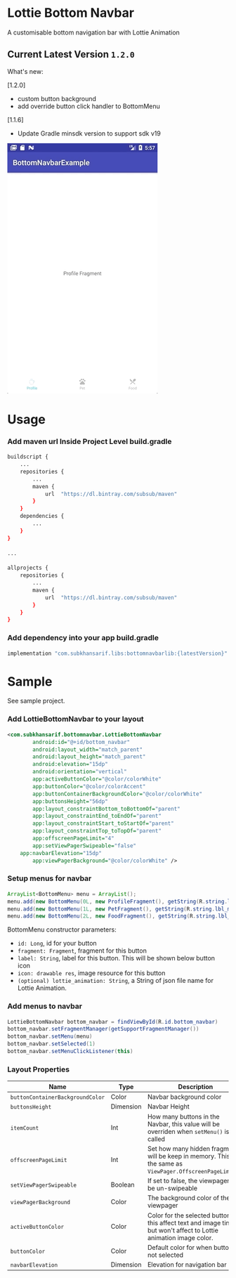 # Lottie Bottom Navbar

A customisable bottom navigation bar with Lottie Animation

## Current Latest Version `1.2.0`
What's new:

[1.2.0]
- custom button background
- add override button click handler to BottomMenu

[1.1.6]
- Update Gradle minsdk version to support sdk v19



![](demo.gif)

# Usage

### Add maven url Inside **Project Level build.gradle**
```bash
buildscript {
	...
    repositories {
    	...
        maven {
            url  "https://dl.bintray.com/subsub/maven"
        }
    }
    dependencies {
    	...
    }
}

...

allprojects {
    repositories {
    	...
        maven {
            url  "https://dl.bintray.com/subsub/maven"
        }
    }
}
```

### Add dependency into your app build.gradle
```bash
implementation "com.subkhansarif.libs:bottomnavbarlib:{latestVersion}"
```

# Sample

See sample project.

### Add LottieBottomNavbar to your layout
```xml
<com.subkhansarif.bottomnavbar.LottieBottomNavbar
        android:id="@+id/bottom_navbar"
        android:layout_width="match_parent"
        android:layout_height="match_parent"
        android:elevation="15dp"
        android:orientation="vertical"
        app:activeButtonColor="@color/colorWhite"
        app:buttonColor="@color/colorAccent"
        app:buttonContainerBackgroundColor="@color/colorWhite"
        app:buttonsHeight="56dp"
        app:layout_constraintBottom_toBottomOf="parent"
        app:layout_constraintEnd_toEndOf="parent"
        app:layout_constraintStart_toStartOf="parent"
        app:layout_constraintTop_toTopOf="parent"
        app:offscreenPageLimit="4"
        app:setViewPagerSwipeable="false"
	app:navbarElevation="15dp"
        app:viewPagerBackground="@color/colorWhite" />
```

### Setup menus for navbar
```java
ArrayList<BottomMenu> menu = ArrayList();
menu.add(new BottomMenu(0L, new ProfileFragment(), getString(R.string.lbl_menu_profile), R.drawable.ic_person_grey, "a_cup_of_coffee.json"));
menu.add(new BottomMenu(1L, new PetFragment(), getString(R.string.lbl_menu_pet), R.drawable.ic_pets_grey, "a_cup_of_coffee.json"));
menu.add(new BottomMenu(2L, new FoodFragment(), getString(R.string.lbl_menu_Food), R.drawable.ic_restaurant_menu_grey, null));
```
BottomMenu constructor parameters:
- `id: Long`, id for your button
- `fragment: Fragment`, fragment for this button
- `label: String`, label for this button. This will be shown below button icon
- `icon: drawable res`, image resource for this button
- `(optional) lottie_animation: String`, a String of json file name for Lottie Animation.

### Add menus to navbar
```java
LottieBottomNavbar bottom_navbar = findViewById(R.id.bottom_navbar)
bottom_navbar.setFragmentManager(getSupportFragmentManager())
bottom_navbar.setMenu(menu)
bottom_navbar.setSelected(1)
bottom_navbar.setMenuClickListener(this)
```

### Layout Properties
Name | Type | Description
--- | --- | ---
`buttonContainerBackgroundColor` | Color | Navbar background color
`buttonsHeight` | Dimension | Navbar Height
`itemCount` | Int | How many buttons in the Navbar, this value will be overriden when `setMenu()` is called
`offscreenPageLimit` | Int | Set how many hidden fragment will be keep in memory. This is the same as `ViewPager.OffscreenPageLimit()`.
`setViewPagerSwipeable` | Boolean | If set to false, the viewpager will be un-swipeable
`viewPagerBackground` | Color | The background color of the viewpager
`activeButtonColor` | Color | Color for the selected button, this affect text and image tint, but won't affect to Lottie animation image color.
`buttonColor` | Color | Default color for when button is not selected
`navbarElevation` | Dimension | Elevation for navigation bar
